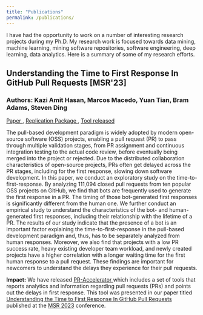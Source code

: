 ```yaml
---
title: "Publications"
permalink: /publications/
---
```


I have had the opportunity to work on a number of interesting research projects during my Ph.D. My research work is focused towards data mining, machine learning, mining software repositories, software engineering, deep learning, data analytics. Here is a summary of some of my research efforts.

## Understanding the Time to First Response In GitHub Pull Requests [MSR'23]

### Authors: Kazi Amit Hasan, Marcos Macedo, Yuan Tian, Bram Adams, Steven Ding

<a href = 'https://arxiv.org/abs/2304.08426'> Paper </a>, <a href = '#'> Replication Package </a>, <a href = 'https://github.com/RISElabQueens/PR-Accelerator'> Tool released </a>


The pull-based development paradigm is widely adopted by modern open-source software
(OSS) projects, enabling a pull request (PR) to pass through multiple validation stages, from PR
assignment and continuous integration testing to the actual code review, before eventually being merged
into the project or rejected. Due to the distributed collaboration characteristics of open-source
projects, PRs often get delayed across the PR stages, including for the first response, slowing down
software development. In this paper, we conduct an exploratory study on the time-to-first-response. By analyzing 111,094
closed pull requests from ten popular OSS projects on GitHub, we find that bots are frequently used to
generate the first response in a PR. The timing of those bot-generated first responses is significantly
different from the human one. We further conduct an empirical study to understand the characteristics of
the bot- and human-generated first responses, including their relationship with the lifetime of a PR.
The results of our study indicate that the presence of a bot is an important factor explaining the
time-to-first-response in the pull-based development paradigm and, thus, has to be separately analyzed
from human responses. Moreover, we also find that projects with a low PR success rate, heavy existing
developer team workload, and newly created projects have a higher correlation with a longer waiting time
for the first human response to a pull request. These findings are important for newcomers to understand
the delays they experience for their pull requests.

**Impact:** We have released <a href = 'https://github.com/RISElabQueens/PR-Accelerator'> PR-Accelerator </a> which includes a set of tools that reports analytics and information regarding pull requests (PRs) and points out the delays in first response. This tool was presented in our paper titled [Understanding the Time to First Response In GitHub Pull Requests](https://arxiv.org/abs/2304.08426) published at the [MSR 2023](https://conf.researchr.org/home/msr-2023) conference.
